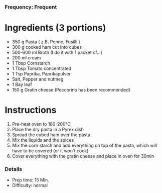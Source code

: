 ### Frequency: Frequent

# Ingredients (3 portions)
* 350 g Pasta ( z.B. Penne, Fusilli )
* 300 g cooked ham cut into cubes
* 500-600 ml Broth (I do it with 1 packet of...)
* 200 ml cream
* 1 Tbsp Cornstarch
* 1 Tbsp Tomato concentrated
* 1 Tsp Paprika, Paprikapulver
* Salt, Pepper and nutmeg
* 1 Bay leaf
* 150 g Gratin cheese (Peccorino has been recommended) 

# Instructions
1. Pre-heat oven to 180-200°C
2. Place the dry pasta in a Pyrex dish
2. Spread the cubed ham over the pasta
3. Mix the liquids and the spices
4. Mix the corn starch and add everything on top of the pasta, which will have to be covered (or it won't cook) 
5. Cover everything with the gratin cheese and place in oven for 30min

### Details
* Prep time: 15 Min.
* Difficulty: normal 
